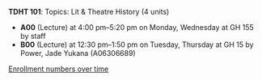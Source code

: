 **TDHT 101**: Topics: Lit & Theatre History (4 units)

- **A00** (Lecture) at 4:00 pm–5:20 pm on Monday, Wednesday at GH 155 by staff
- **B00** (Lecture) at 12:30 pm–1:50 pm on Tuesday, Thursday at GH 15 by Power, Jade Yukana (A06306689)

[Enrollment numbers over time](./TDHT101.tsv)
